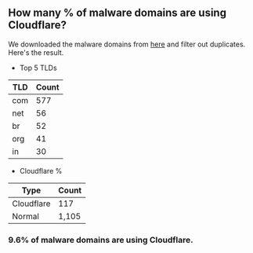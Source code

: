 ## How many % of malware domains are using Cloudflare?


We downloaded the malware domains from [here](https://urlhaus.abuse.ch) and filter out duplicates.
Here's the result.


[//]: # (start replacement)


- Top 5 TLDs

| TLD | Count |
| --- | --- |
| com | 577 |
| net | 56 |
| br | 52 |
| org | 41 |
| in | 30 |


- Cloudflare %

| Type | Count |
| --- | --- |
| Cloudflare | 117 |
| Normal | 1,105 |


### 9.6% of malware domains are using Cloudflare.